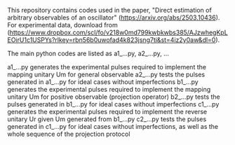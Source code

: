 This repository contains codes used in the paper, "Direct estimation of arbitrary observables of an oscillator" (https://arxiv.org/abs/2503.10436).
For experimental data, download from (https://www.dropbox.com/scl/fo/v218w0md799kwbkwbs385/AJzwhegKpLEOirU1c1USPYs?rlkey=rbn56b0uwofad4k823jsng7ti&st=4iz2y0aw&dl=0).

The main python codes are listed as a1_...py, a2_...py, ...

a1_...py generates the experimental pulses required to implement the mapping unitary Um for general observable
a2_...py tests the pulses generated in a1_...py for ideal cases without imperfections
b1_...py generates the experimental pulses required to implement the mapping unitary Um for positive observable (projection operator)
b2_...py tests the pulses generated in b1_...py for ideal cases without imperfections
c1_...py generates the experimental pulses required to implement the reverse unitary Ur given Um generated from b1_...py
c2_...py tests the pulses generated in c1_...py for ideal cases without imperfections, as well as the whole sequence of the projection protocol

